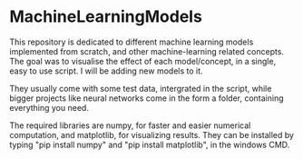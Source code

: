 # MachineLearningModels
This repository is dedicated to different machine learning models implemented from scratch, and other machine-learning related concepts. The goal was to visualise the effect of each model/concept, in a single, easy
to use script. I will be adding new models to it.

They usually come with some test data, intergrated in the script, while bigger projects like neural networks come in the form a folder, containing everything you need.

The required libraries are numpy, for faster and easier numerical computation, and matplotlib, for visualizing results.
They can be installed by typing "pip install numpy" and "pip install matplotlib", in the windows CMD.
